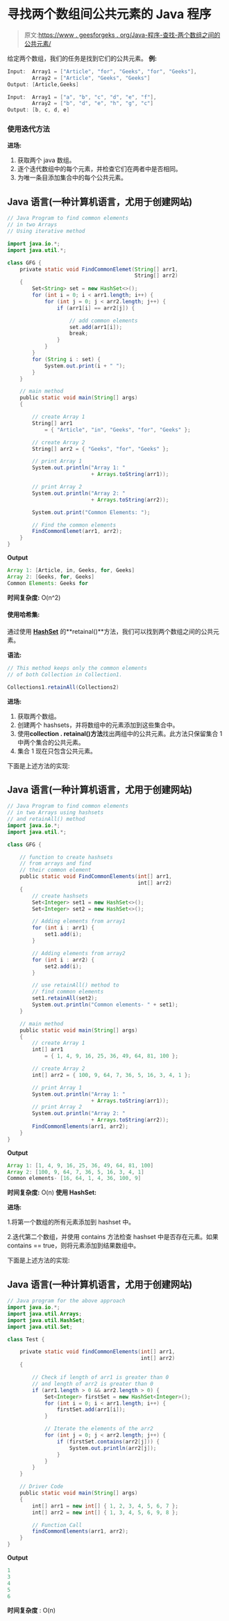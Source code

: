 # 寻找两个数组间公共元素的 Java 程序

> 原文:[https://www . geesforgeks . org/Java-程序-查找-两个数组之间的公共元素/](https://www.geeksforgeeks.org/java-program-to-find-common-elements-between-two-arrays/)

给定两个数组，我们的任务是找到它们的公共元素。
**例:**

```java
Input:  Array1 = ["Article", "for", "Geeks", "for", "Geeks"], 
        Array2 = ["Article", "Geeks", "Geeks"]
Output: [Article,Geeks]

Input:  Array1 = ["a", "b", "c", "d", "e", "f"], 
        Array2 = ["b", "d", "e", "h", "g", "c"]
Output: [b, c, d, e]
```

### **使用迭代方法**

**进场:**

1.  获取两个 java 数组。
2.  逐个迭代数组中的每个元素，并检查它们在两者中是否相同。
3.  为唯一条目添加集合中的每个公共元素。

## Java 语言(一种计算机语言，尤用于创建网站)

```java
// Java Program to find common elements
// in two Arrays
// Using iterative method

import java.io.*;
import java.util.*;

class GFG {
    private static void FindCommonElemet(String[] arr1,
                                         String[] arr2)
    {
        Set<String> set = new HashSet<>();
        for (int i = 0; i < arr1.length; i++) {
            for (int j = 0; j < arr2.length; j++) {
                if (arr1[i] == arr2[j]) {

                    // add common elements
                    set.add(arr1[i]);
                    break;
                }
            }
        }
        for (String i : set) {
            System.out.print(i + " ");
        }
    }

    // main method
    public static void main(String[] args)
    {

        // create Array 1
        String[] arr1
            = { "Article", "in", "Geeks", "for", "Geeks" };

        // create Array 2
        String[] arr2 = { "Geeks", "for", "Geeks" };

        // print Array 1
        System.out.println("Array 1: "
                           + Arrays.toString(arr1));

        // print Array 2
        System.out.println("Array 2: "
                           + Arrays.toString(arr2));

        System.out.print("Common Elements: ");

        // Find the common elements
        FindCommonElemet(arr1, arr2);
    }
}
```

**Output**

```java
Array 1: [Article, in, Geeks, for, Geeks]
Array 2: [Geeks, for, Geeks]
Common Elements: Geeks for 
```

**时间复杂度:** O(n^2)

#### 使用哈希集:

通过使用 [**HashSet**](https://www.geeksforgeeks.org/hashset-in-java/) 的**retainal()**方法，我们可以找到两个数组之间的公共元素。

**语法:**

```java
// This method keeps only the common elements
// of both Collection in Collection1.

Collections1.retainAll(Collections2)
```

**进场:**

1.  获取两个数组。
2.  创建两个 hashsets，并将数组中的元素添加到这些集合中。
3.  使用**collection . retainal()方法**找出两组中的公共元素。此方法只保留集合 1 中两个集合的公共元素。
4.  集合 1 现在只包含公共元素。

下面是上述方法的实现:

## Java 语言(一种计算机语言，尤用于创建网站)

```java
// Java Program to find common elements
// in two Arrays using hashsets
// and retainAll() method
import java.io.*;
import java.util.*;

class GFG {

    // function to create hashsets
    // from arrays and find
    // their common element
    public static void FindCommonElements(int[] arr1,
                                          int[] arr2)
    {
        // create hashsets
        Set<Integer> set1 = new HashSet<>();
        Set<Integer> set2 = new HashSet<>();

        // Adding elements from array1
        for (int i : arr1) {
            set1.add(i);
        }

        // Adding elements from array2
        for (int i : arr2) {
            set2.add(i);
        }

        // use retainAll() method to
        // find common elements
        set1.retainAll(set2);
        System.out.println("Common elements- " + set1);
    }

    // main method
    public static void main(String[] args)
    {
        // create Array 1
        int[] arr1
            = { 1, 4, 9, 16, 25, 36, 49, 64, 81, 100 };

        // create Array 2
        int[] arr2 = { 100, 9, 64, 7, 36, 5, 16, 3, 4, 1 };

        // print Array 1
        System.out.println("Array 1: "
                           + Arrays.toString(arr1));
        // print Array 2
        System.out.println("Array 2: "
                           + Arrays.toString(arr2));
        FindCommonElements(arr1, arr2);
    }
}
```

**Output**

```java
Array 1: [1, 4, 9, 16, 25, 36, 49, 64, 81, 100]
Array 2: [100, 9, 64, 7, 36, 5, 16, 3, 4, 1]
Common elements- [16, 64, 1, 4, 36, 100, 9]

```

**时间复杂度:** O(n)
**使用 HashSet:**

**进场:**

1.将第一个数组的所有元素添加到 hashset 中。

2.迭代第二个数组，并使用 contains 方法检查 hashset 中是否存在元素。如果 contains == true，则将元素添加到结果数组中。

下面是上述方法的实现:

## Java 语言(一种计算机语言，尤用于创建网站)

```java
// Java program for the above approach
import java.io.*;
import java.util.Arrays;
import java.util.HashSet;
import java.util.Set;

class Test {

    private static void findCommonElements(int[] arr1,
                                           int[] arr2)
    {

        // Check if length of arr1 is greater than 0
        // and length of arr2 is greater than 0
        if (arr1.length > 0 && arr2.length > 0) {
            Set<Integer> firstSet = new HashSet<Integer>();
            for (int i = 0; i < arr1.length; i++) {
                firstSet.add(arr1[i]);
            }

            // Iterate the elements of the arr2
            for (int j = 0; j < arr2.length; j++) {
                if (firstSet.contains(arr2[j])) {
                    System.out.println(arr2[j]);
                }
            }
        }
    }

    // Driver Code
    public static void main(String[] args)
    {
        int[] arr1 = new int[] { 1, 2, 3, 4, 5, 6, 7 };
        int[] arr2 = new int[] { 1, 3, 4, 5, 6, 9, 8 };

        // Function Call
        findCommonElements(arr1, arr2);
    }
}
```

**Output**

```java
1
3
4
5
6

```

**时间复杂度** : O(n)